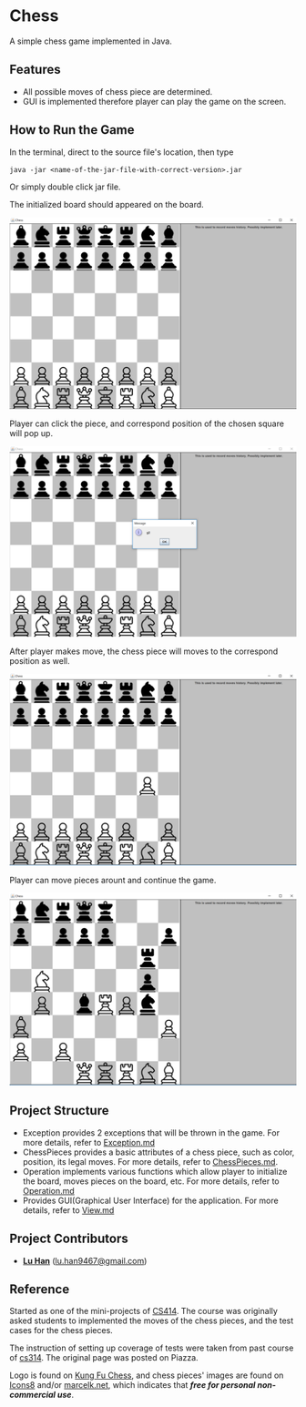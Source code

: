 # Chess
A simple chess game implemented in Java.

## Features
- All possible moves of chess piece are determined.
- GUI is implemented therefore player can play the game on the screen.

## How to Run the Game
In the terminal, direct to the source file's location, then type
```$xslt
java -jar <name-of-the-jar-file-with-correct-version>.jar
```

Or simply double click jar file.

The initialized board should appeared on the board.

![example of running](https://github.com/GoldenaArcher/Chess/blob/master/extraFiles/runResult/v2_1.png)

Player can click the piece, and correspond position of the chosen square will pop up.

![example of running](https://github.com/GoldenaArcher/Chess/blob/master/extraFiles/runResult/v2_2.png)

After player makes move, the chess piece will moves to the correspond position as well.

![example of running](https://github.com/GoldenaArcher/Chess/blob/master/extraFiles/runResult/v2_3.png)

Player can move pieces arount and continue the game.

![example of running](https://github.com/GoldenaArcher/Chess/blob/master/extraFiles/runResult/v2_4.png)

## Project Structure
- Exception provides 2 exceptions that will be thrown in the game. For more details, refer to [Exception.md](https://github.com/GoldenaArcher/Chess/blob/master/src/Main/Exception/Exception.md)
- ChessPieces provides a basic attributes of a chess piece, such as color, position, its legal moves. For more details, refer to [ChessPieces.md](https://github.com/GoldenaArcher/Chess/blob/master/src/Main/ChessPieces/ChessPieces.md).
- Operation implements various functions which allow player to initialize the board, moves pieces on the board, etc. For more details, refer to [Operation.md](https://github.com/GoldenaArcher/Chess/tree/master/src/Main/Operation/Operation.md)
- Provides GUI(Graphical User Interface) for the application. For more details, refer to [View.md](https://github.com/GoldenaArcher/Chess/blob/master/src/Main/View/View.md)

## Project Contributors

* **[Lu Han](https://github.com/GoldenaArcher)** (lu.han9467@gmail.com)

## Reference

Started as one of the mini-projects of [CS414](http://www.cs.colostate.edu/~cs414). The course was originally asked students to implemented the moves of the chess pieces, and the test cases for the chess pieces.

The instruction of setting up coverage of tests were taken from past course of [cs314](http://www.cs.colostate.edu/~cs314). The original page was posted on Piazza.

Logo is found on [Kung Fu Chess](https://www.kfchess.com), and chess pieces' images are found on [Icons8](https://icons8.com/icon/set/Chess/all) and/or [marcelk.net](https://marcelk.net/chess/pieces/), which indicates that ***free for personal non-commercial use***.